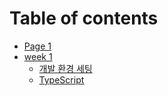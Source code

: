 # Table of contents

* [Page 1](README.md)
* [week 1](week-1/README.md)
  * [개발 환경 세팅](week-1/undefined.md)
  * [TypeScript](week-1/typescript.md)
